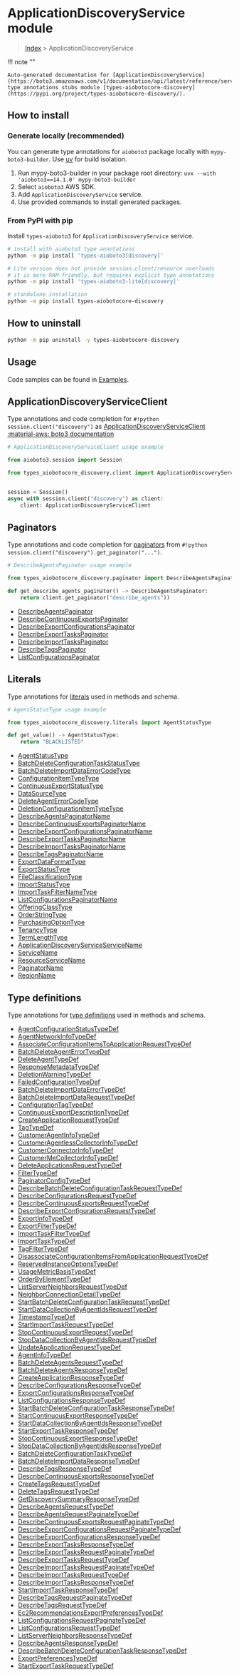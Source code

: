 # ApplicationDiscoveryService module

> [Index](../README.md) > ApplicationDiscoveryService


!!! note ""

    Auto-generated documentation for [ApplicationDiscoveryService](https://boto3.amazonaws.com/v1/documentation/api/latest/reference/services/discovery.html#applicationdiscoveryservice)
    type annotations stubs module [types-aiobotocore-discovery](https://pypi.org/project/types-aiobotocore-discovery/).

## How to install

### Generate locally (recommended)

You can generate type annotations for `aioboto3` package locally with `mypy-boto3-builder`.
Use [uv](https://docs.astral.sh/uv/getting-started/installation/) for build isolation.

1. Run mypy-boto3-builder in your package root directory: `uvx --with 'aioboto3==14.1.0' mypy-boto3-builder`
1. Select `aioboto3` AWS SDK.
1. Add `ApplicationDiscoveryService` service.
1. Use provided commands to install generated packages.



### From PyPI with pip

Install `types-aioboto3` for `ApplicationDiscoveryService` service.

```bash
# install with aioboto3 type annotations
python -m pip install 'types-aioboto3[discovery]'

# Lite version does not provide session.client/resource overloads
# it is more RAM-friendly, but requires explicit type annotations
python -m pip install 'types-aioboto3-lite[discovery]'

# standalone installation
python -m pip install types-aiobotocore-discovery
```



## How to uninstall

```bash
python -m pip uninstall -y types-aiobotocore-discovery
```

## Usage

Code samples can be found in [Examples](./usage.md).

## ApplicationDiscoveryServiceClient

Type annotations and code completion for  `#!python session.client("discovery")` as [ApplicationDiscoveryServiceClient](./client.md)
[:material-aws: boto3 documentation](https://boto3.amazonaws.com/v1/documentation/api/latest/reference/services/discovery.html#ApplicationDiscoveryService.Client)

```python
# ApplicationDiscoveryServiceClient usage example

from aioboto3.session import Session

from types_aiobotocore_discovery.client import ApplicationDiscoveryServiceClient


session = Session()
async with session.client("discovery") as client:
    client: ApplicationDiscoveryServiceClient
```


## Paginators

Type annotations and code completion for
[paginators](./paginators.md)
from `#!python session.client("discovery").get_paginator("...")`.

```python
# DescribeAgentsPaginator usage example

from types_aiobotocore_discovery.paginator import DescribeAgentsPaginator

def get_describe_agents_paginator() -> DescribeAgentsPaginator:
    return client.get_paginator("describe_agents"))
```

- [DescribeAgentsPaginator](./paginators.md#describeagentspaginator)
- [DescribeContinuousExportsPaginator](./paginators.md#describecontinuousexportspaginator)
- [DescribeExportConfigurationsPaginator](./paginators.md#describeexportconfigurationspaginator)
- [DescribeExportTasksPaginator](./paginators.md#describeexporttaskspaginator)
- [DescribeImportTasksPaginator](./paginators.md#describeimporttaskspaginator)
- [DescribeTagsPaginator](./paginators.md#describetagspaginator)
- [ListConfigurationsPaginator](./paginators.md#listconfigurationspaginator)








## Literals

Type annotations for [literals](./literals.md) used in methods and schema.

```python
# AgentStatusType usage example

from types_aiobotocore_discovery.literals import AgentStatusType

def get_value() -> AgentStatusType:
    return "BLACKLISTED"
```

- [AgentStatusType](./literals.md#agentstatustype)
- [BatchDeleteConfigurationTaskStatusType](./literals.md#batchdeleteconfigurationtaskstatustype)
- [BatchDeleteImportDataErrorCodeType](./literals.md#batchdeleteimportdataerrorcodetype)
- [ConfigurationItemTypeType](./literals.md#configurationitemtypetype)
- [ContinuousExportStatusType](./literals.md#continuousexportstatustype)
- [DataSourceType](./literals.md#datasourcetype)
- [DeleteAgentErrorCodeType](./literals.md#deleteagenterrorcodetype)
- [DeletionConfigurationItemTypeType](./literals.md#deletionconfigurationitemtypetype)
- [DescribeAgentsPaginatorName](./literals.md#describeagentspaginatorname)
- [DescribeContinuousExportsPaginatorName](./literals.md#describecontinuousexportspaginatorname)
- [DescribeExportConfigurationsPaginatorName](./literals.md#describeexportconfigurationspaginatorname)
- [DescribeExportTasksPaginatorName](./literals.md#describeexporttaskspaginatorname)
- [DescribeImportTasksPaginatorName](./literals.md#describeimporttaskspaginatorname)
- [DescribeTagsPaginatorName](./literals.md#describetagspaginatorname)
- [ExportDataFormatType](./literals.md#exportdataformattype)
- [ExportStatusType](./literals.md#exportstatustype)
- [FileClassificationType](./literals.md#fileclassificationtype)
- [ImportStatusType](./literals.md#importstatustype)
- [ImportTaskFilterNameType](./literals.md#importtaskfilternametype)
- [ListConfigurationsPaginatorName](./literals.md#listconfigurationspaginatorname)
- [OfferingClassType](./literals.md#offeringclasstype)
- [OrderStringType](./literals.md#orderstringtype)
- [PurchasingOptionType](./literals.md#purchasingoptiontype)
- [TenancyType](./literals.md#tenancytype)
- [TermLengthType](./literals.md#termlengthtype)
- [ApplicationDiscoveryServiceServiceName](./literals.md#applicationdiscoveryserviceservicename)
- [ServiceName](./literals.md#servicename)
- [ResourceServiceName](./literals.md#resourceservicename)
- [PaginatorName](./literals.md#paginatorname)
- [RegionName](./literals.md#regionname)




## Type definitions

Type annotations for [type definitions](./type_defs.md) used in methods and schema.

- [AgentConfigurationStatusTypeDef](./type_defs.md#agentconfigurationstatustypedef)
- [AgentNetworkInfoTypeDef](./type_defs.md#agentnetworkinfotypedef)
- [AssociateConfigurationItemsToApplicationRequestTypeDef](./type_defs.md#associateconfigurationitemstoapplicationrequesttypedef)
- [BatchDeleteAgentErrorTypeDef](./type_defs.md#batchdeleteagenterrortypedef)
- [DeleteAgentTypeDef](./type_defs.md#deleteagenttypedef)
- [ResponseMetadataTypeDef](./type_defs.md#responsemetadatatypedef)
- [DeletionWarningTypeDef](./type_defs.md#deletionwarningtypedef)
- [FailedConfigurationTypeDef](./type_defs.md#failedconfigurationtypedef)
- [BatchDeleteImportDataErrorTypeDef](./type_defs.md#batchdeleteimportdataerrortypedef)
- [BatchDeleteImportDataRequestTypeDef](./type_defs.md#batchdeleteimportdatarequesttypedef)
- [ConfigurationTagTypeDef](./type_defs.md#configurationtagtypedef)
- [ContinuousExportDescriptionTypeDef](./type_defs.md#continuousexportdescriptiontypedef)
- [CreateApplicationRequestTypeDef](./type_defs.md#createapplicationrequesttypedef)
- [TagTypeDef](./type_defs.md#tagtypedef)
- [CustomerAgentInfoTypeDef](./type_defs.md#customeragentinfotypedef)
- [CustomerAgentlessCollectorInfoTypeDef](./type_defs.md#customeragentlesscollectorinfotypedef)
- [CustomerConnectorInfoTypeDef](./type_defs.md#customerconnectorinfotypedef)
- [CustomerMeCollectorInfoTypeDef](./type_defs.md#customermecollectorinfotypedef)
- [DeleteApplicationsRequestTypeDef](./type_defs.md#deleteapplicationsrequesttypedef)
- [FilterTypeDef](./type_defs.md#filtertypedef)
- [PaginatorConfigTypeDef](./type_defs.md#paginatorconfigtypedef)
- [DescribeBatchDeleteConfigurationTaskRequestTypeDef](./type_defs.md#describebatchdeleteconfigurationtaskrequesttypedef)
- [DescribeConfigurationsRequestTypeDef](./type_defs.md#describeconfigurationsrequesttypedef)
- [DescribeContinuousExportsRequestTypeDef](./type_defs.md#describecontinuousexportsrequesttypedef)
- [DescribeExportConfigurationsRequestTypeDef](./type_defs.md#describeexportconfigurationsrequesttypedef)
- [ExportInfoTypeDef](./type_defs.md#exportinfotypedef)
- [ExportFilterTypeDef](./type_defs.md#exportfiltertypedef)
- [ImportTaskFilterTypeDef](./type_defs.md#importtaskfiltertypedef)
- [ImportTaskTypeDef](./type_defs.md#importtasktypedef)
- [TagFilterTypeDef](./type_defs.md#tagfiltertypedef)
- [DisassociateConfigurationItemsFromApplicationRequestTypeDef](./type_defs.md#disassociateconfigurationitemsfromapplicationrequesttypedef)
- [ReservedInstanceOptionsTypeDef](./type_defs.md#reservedinstanceoptionstypedef)
- [UsageMetricBasisTypeDef](./type_defs.md#usagemetricbasistypedef)
- [OrderByElementTypeDef](./type_defs.md#orderbyelementtypedef)
- [ListServerNeighborsRequestTypeDef](./type_defs.md#listserverneighborsrequesttypedef)
- [NeighborConnectionDetailTypeDef](./type_defs.md#neighborconnectiondetailtypedef)
- [StartBatchDeleteConfigurationTaskRequestTypeDef](./type_defs.md#startbatchdeleteconfigurationtaskrequesttypedef)
- [StartDataCollectionByAgentIdsRequestTypeDef](./type_defs.md#startdatacollectionbyagentidsrequesttypedef)
- [TimestampTypeDef](./type_defs.md#timestamptypedef)
- [StartImportTaskRequestTypeDef](./type_defs.md#startimporttaskrequesttypedef)
- [StopContinuousExportRequestTypeDef](./type_defs.md#stopcontinuousexportrequesttypedef)
- [StopDataCollectionByAgentIdsRequestTypeDef](./type_defs.md#stopdatacollectionbyagentidsrequesttypedef)
- [UpdateApplicationRequestTypeDef](./type_defs.md#updateapplicationrequesttypedef)
- [AgentInfoTypeDef](./type_defs.md#agentinfotypedef)
- [BatchDeleteAgentsRequestTypeDef](./type_defs.md#batchdeleteagentsrequesttypedef)
- [BatchDeleteAgentsResponseTypeDef](./type_defs.md#batchdeleteagentsresponsetypedef)
- [CreateApplicationResponseTypeDef](./type_defs.md#createapplicationresponsetypedef)
- [DescribeConfigurationsResponseTypeDef](./type_defs.md#describeconfigurationsresponsetypedef)
- [ExportConfigurationsResponseTypeDef](./type_defs.md#exportconfigurationsresponsetypedef)
- [ListConfigurationsResponseTypeDef](./type_defs.md#listconfigurationsresponsetypedef)
- [StartBatchDeleteConfigurationTaskResponseTypeDef](./type_defs.md#startbatchdeleteconfigurationtaskresponsetypedef)
- [StartContinuousExportResponseTypeDef](./type_defs.md#startcontinuousexportresponsetypedef)
- [StartDataCollectionByAgentIdsResponseTypeDef](./type_defs.md#startdatacollectionbyagentidsresponsetypedef)
- [StartExportTaskResponseTypeDef](./type_defs.md#startexporttaskresponsetypedef)
- [StopContinuousExportResponseTypeDef](./type_defs.md#stopcontinuousexportresponsetypedef)
- [StopDataCollectionByAgentIdsResponseTypeDef](./type_defs.md#stopdatacollectionbyagentidsresponsetypedef)
- [BatchDeleteConfigurationTaskTypeDef](./type_defs.md#batchdeleteconfigurationtasktypedef)
- [BatchDeleteImportDataResponseTypeDef](./type_defs.md#batchdeleteimportdataresponsetypedef)
- [DescribeTagsResponseTypeDef](./type_defs.md#describetagsresponsetypedef)
- [DescribeContinuousExportsResponseTypeDef](./type_defs.md#describecontinuousexportsresponsetypedef)
- [CreateTagsRequestTypeDef](./type_defs.md#createtagsrequesttypedef)
- [DeleteTagsRequestTypeDef](./type_defs.md#deletetagsrequesttypedef)
- [GetDiscoverySummaryResponseTypeDef](./type_defs.md#getdiscoverysummaryresponsetypedef)
- [DescribeAgentsRequestTypeDef](./type_defs.md#describeagentsrequesttypedef)
- [DescribeAgentsRequestPaginateTypeDef](./type_defs.md#describeagentsrequestpaginatetypedef)
- [DescribeContinuousExportsRequestPaginateTypeDef](./type_defs.md#describecontinuousexportsrequestpaginatetypedef)
- [DescribeExportConfigurationsRequestPaginateTypeDef](./type_defs.md#describeexportconfigurationsrequestpaginatetypedef)
- [DescribeExportConfigurationsResponseTypeDef](./type_defs.md#describeexportconfigurationsresponsetypedef)
- [DescribeExportTasksResponseTypeDef](./type_defs.md#describeexporttasksresponsetypedef)
- [DescribeExportTasksRequestPaginateTypeDef](./type_defs.md#describeexporttasksrequestpaginatetypedef)
- [DescribeExportTasksRequestTypeDef](./type_defs.md#describeexporttasksrequesttypedef)
- [DescribeImportTasksRequestPaginateTypeDef](./type_defs.md#describeimporttasksrequestpaginatetypedef)
- [DescribeImportTasksRequestTypeDef](./type_defs.md#describeimporttasksrequesttypedef)
- [DescribeImportTasksResponseTypeDef](./type_defs.md#describeimporttasksresponsetypedef)
- [StartImportTaskResponseTypeDef](./type_defs.md#startimporttaskresponsetypedef)
- [DescribeTagsRequestPaginateTypeDef](./type_defs.md#describetagsrequestpaginatetypedef)
- [DescribeTagsRequestTypeDef](./type_defs.md#describetagsrequesttypedef)
- [Ec2RecommendationsExportPreferencesTypeDef](./type_defs.md#ec2recommendationsexportpreferencestypedef)
- [ListConfigurationsRequestPaginateTypeDef](./type_defs.md#listconfigurationsrequestpaginatetypedef)
- [ListConfigurationsRequestTypeDef](./type_defs.md#listconfigurationsrequesttypedef)
- [ListServerNeighborsResponseTypeDef](./type_defs.md#listserverneighborsresponsetypedef)
- [DescribeAgentsResponseTypeDef](./type_defs.md#describeagentsresponsetypedef)
- [DescribeBatchDeleteConfigurationTaskResponseTypeDef](./type_defs.md#describebatchdeleteconfigurationtaskresponsetypedef)
- [ExportPreferencesTypeDef](./type_defs.md#exportpreferencestypedef)
- [StartExportTaskRequestTypeDef](./type_defs.md#startexporttaskrequesttypedef)

